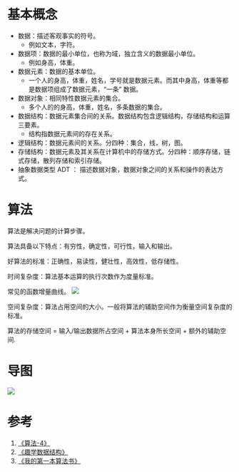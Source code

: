 # 基本概念
* 数据：描述客观事实的符号。
  * 例如文本，字符。
* 数据项：数据的最小单位，也称为域，独立含义的数据最小单位。
  * 例如身高，体重。
* 数据元素：数据的基本单位。
  * 一个人的身高，体重，姓名，学号就是数据元素。而其中身高，体重等都是数据项组成了数据元素，“一条” 数据。
* 数据对象：相同特性数据元素的集合。
  * 多个人的的身高，体重，姓名，多条数据的集合。
* 数据结构：数据元素集合间的关系。数据结构包含逻辑结构，存储结构和运算三要素。
  * 结构指数据元素间的存在关系。
* 逻辑结构：数据元素间的关系。分四种：集合，线，树，图。
* 存储结构：数据元素及其关系在计算机中的存储方式。分四种：顺序存储，链式存储，散列存储和索引存储。
* 抽象数据类型 ADT ： 描述数据对象，数据对象之间的关系和操作的表达方式。

# 算法
算法是解决问题的计算步骤。

算法具备以下特点：有穷性，确定性，可行性，输入和输出。

好算法的标准：正确性，易读性，健壮性，高效性，低存储性。

时间复杂度：算法基本运算的执行次数作为度量标准。

常见的函数增量曲线。
<img src="https://gitee.com/weijiew/pic/raw/master/img/20200510153247.png"/>

空间复杂度：算法占用空间的大小。一般将算法的辅助空间作为衡量空间复杂度的标准。

算法的存储空间 = 输入/输出数据所占空间 + 算法本身所长空间 + 额外的辅助空间.

# 导图

<img src="https://gitee.com/weijiew/pic/raw/master/img/ds_01.png"/>

# 参考 
1. [《算法-4》](https://book.douban.com/subject/19952400/)
2. [《趣学数据结构》](https://book.douban.com/subject/34785269/)
3. [《我的第一本算法书》](https://book.douban.com/subject/30357170/)
